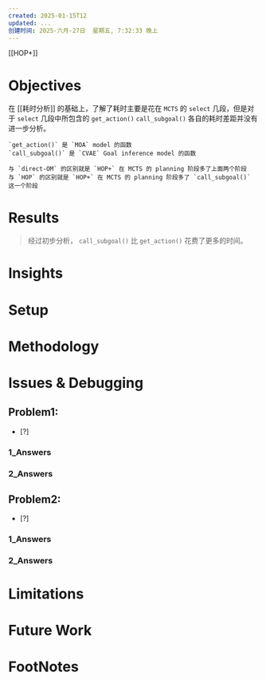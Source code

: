 ```yaml
---
created: 2025-01-15T12
updated: ...
创建时间: 2025-六月-27日  星期五, 7:32:33 晚上
---
```

[[HOP+]]


# Objectives
在 [[耗时分析]] 的基础上，了解了耗时主要是花在 `MCTS` 的 `select` 几段，但是对于 `select` 几段中所包含的 `get_action()` `call_subgoal()` 各自的耗时差距并没有进一步分析。

```ad-note
`get_action()` 是 `MOA` model 的函数
`call_subgoal()` 是 `CVAE` Goal inference model 的函数

与 `direct-OM` 的区别就是 `HOP+` 在 MCTS 的 planning 阶段多了上面两个阶段
与 `HOP` 的区别就是 `HOP+` 在 MCTS 的 planning 阶段多了 `call_subgoal()` 这一个阶段
```

# Results
>经过初步分析， `call_subgoal()` 比 `get_action()` 花费了更多的时间。

# Insights
# Setup
# Methodology
# Issues & Debugging

## Problem1: 
- [?] 

### 1_Answers


### 2_Answers



## Problem2: 
- [?] 

### 1_Answers


### 2_Answers



# Limitations
# Future Work
# FootNotes